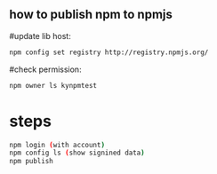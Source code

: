## how to publish npm to npmjs
#update lib host:
```sh
npm config set registry http://registry.npmjs.org/
```
#check permission:
```sh
npm owner ls kynpmtest
```
# steps
```sh
npm login (with account)
npm config ls (show signined data)
npm publish
```